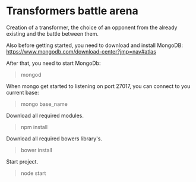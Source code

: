 # Transformers battle arena #
Сreation of a transformer, the choice of an opponent from the already existing and the battle between them.

Also before getting started, you need to download and install MongoDB: 
https://www.mongodb.com/download-center?jmp=nav#atlas

After that, you need to start MongoDb:
> mongod

When mongo get started to listening on port 27017, you can connect to you current base: 
> mongo base_name

Download all required modules.
> npm install

Download all required bowers library's.
> bower install

Start project.
> node start
